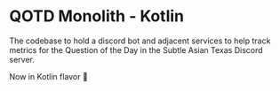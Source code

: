 # QOTD Monolith - Kotlin

The codebase to hold a discord bot and adjacent services to help track metrics for the Question of the Day in the Subtle Asian Texas Discord server.

Now in Kotlin flavor 🎉